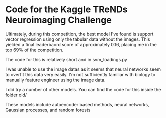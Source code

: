 # Code for the Kaggle TReNDs Neuroimaging Challenge

Ultimately, during this competition, the best model I've found is support vector regression using only the tabular data without the images. This yielded a final leaderbaord score of approximately 0.16, placing me in the top 69% of the competition.

The code for this is relatively short and in svm\_loadings.py

I was unable to use the image datas as it seems that neural networks seem to overfit this data very easily. I'm not sufficiently familiar with biology to manually feature engineer using the image data.

I did try a number of other models. You can find the code for this inside the folder old/

These models include autoencoder based methods, neural networks, Gaussian processes, and random forests
